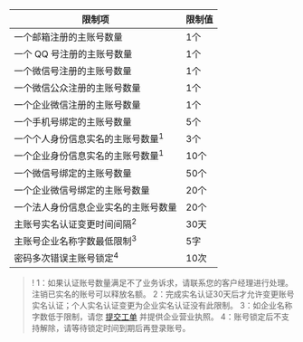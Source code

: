 | 限制项 | 限制值 | 
|---------|---------|
| 一个邮箱注册的主账号数量 | 1个| 
|一个 QQ 号注册的主账号数量 | 1个 | 
| 一个微信号注册的主账号数量 | 1个 | 
| 一个微信公众注册的主账号数量 | 1个 | 
| 一个企业微信注册的主账号数量  | 1个 |
| 一个手机号绑定的主账号数量 | 5个 | 
| 一个个人身份信息实名的主账号数量<sup>1</sup> | 3个 | 
| 一个企业身份信息实名的主账号数量<sup>1</sup> | 10个 | 
| 一个微信号绑定的主账号数量 | 50个 | 
| 一个企业微信号绑定的主账号数量 | 20个 | 
| 一个法人身份信息企业实名的主账号数量| 20个 | 
| 主账号实名认证变更时间间隔<sup>2</sup> | 30天 | 
| 主账号企业名称字数最低限制<sup>3</sup> | 5字 | 
| 密码多次错误主账号锁定<sup>4</sup>| 10次 | 


>!
> 1：如果认证账号数量满足不了业务诉求，请联系您的客户经理进行处理。注销已实名的账号可以释放名额。
> 2：完成实名认证30天后才允许变更账号实名认证；个人实名认证变更为企业实名认证没有此限制。
> 3：如企业名称字数低于限制，请您 [提交工单](https://console.cloud.tencent.com/workorder/category) 并提供企业营业执照。
> 4：账号锁定后不支持解除，请等待锁定时间到期后再登录账号。

